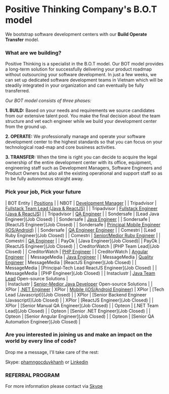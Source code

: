 # Positive Thinking Company's B.O.T model

We bootstrap software development centers with our **Build Operate Transfer** model.

### What are we building? 
Positive Thinking is a specialist in the B.O.T model. Our BOT model provides a long-term solution for successfully delivering your product roadmap without outsourcing your software development. In just a few weeks, we can set up dedicated software development teams in Vietnam which will be steadily integrated in your organization and can eventually be fully transferred.

_Our BOT model consists of three phases:_

**1. BUILD:** Based on your needs and requirements we source candidates from our extensive talent pool. You make the final decision about the team structure and vet each engineer while we build your development center from the ground up.

**2. OPERATE:** We professionally manage and operate your software development center to the highest standards so that you can focus on your technological road-map and core business activities.

**3. TRANSFER:** When the time is right you can decide to acquire the legal ownership of the entire development center with its office, equipment, engineering staff such as Development Managers, Software Engineers and Product Owners but also all the existing operational and support staff so as to be fully autonomous straight away.
### Pick your job, Pick your future

| BOT Entity | [Positions]() |
| NBOT | [Development Manager](https://careers.positivethinking.tech/ptc_jobs/development-manager-ho-chi-minh-bot/) | 
| Tripadvisor | [Fullstack Team Lead (Java & ReactJS)](https://careers.positivethinking.tech/ptc_jobs/java-fullstack-team-lead-ota/) |
| Tripadvisor | [Fullstack Engineer (Java & ReactJS)](https://careers.positivethinking.tech/ptc_jobs/senior-medior-java-fullstack-developer-ota/) |
| Tripadvisor | [QA Engineer](https://careers.positivethinking.tech/ptc_jobs/senior-qa-engineer-ota/) |
| Sondersafe | [Lead Java Engineer](Job Closed) |
| Sondersafe | [Java Engineer](https://careers.positivethinking.tech/ptc_jobs/senior-java-developer-sds/) |
| Sondersafe | [ReactJS Engineer](Job Closed) |
| Sondersafe | [Principal Mobile Engineer (iOS/Android)](https://careers.positivethinking.tech/ptc_jobs/senior-principal-android-developer-sds/) |
| Sondersafe | [QA Engineer Engineer](https://careers.positivethinking.tech/ptc_jobs/senior-manual-qa-engineer-sds/) |
| Comestri | [Lead Ruby Engineer](Job Closed) |
| Comestri | [Senior/Medior Ruby Engineer](https://careers.positivethinking.tech/ptc_jobs/ruby-on-rails-developer-cmt/) |
| Comestri | [QA Engineer](https://careers.positivethinking.tech/ptc_jobs/senior-qa-engineer-cmt/) |
| PayOk | [Java Engineer](Job Closed)|
| PayOk | [ReactJS Engineer](Job Closed) |
| CreditorWatch | [PHP Team Lead](Job Closed) |
| CreditorWatch | [PHP Engineer](https://careers.positivethinking.tech/ptc_jobs/senior-php-developer-cw/) |
| CreditorWatch | [Angular Engineer](https://careers.positivethinking.tech/ptc_jobs/senior-angular-developer-cw-bot/) |
| MessageMedia | [Java Engineer](https://careers.positivethinking.tech/ptc_jobs/java-developer-mm/) |
| MessageMedia | [Quality Engineer](https://careers.positivethinking.tech/ptc_jobs/quality-engineer-mm/)
| MessageMedia | [ReactJS Engineer](Job Closed) |
| MessageMedia | [Principal-Tech Lead ReactJS Engineer](Job Closed) |
| MessageMedia | [PHP Engineer](Job Closed) |
| Instaclustr | [Java Team Lead](https://careers.positivethinking.tech/ptc_jobs/java-team-lead-isc/) Open-source Solutions |  
| Instaclustr | [Senior-Medior Java Developer](https://careers.positivethinking.tech/ptc_jobs/senior-medior-java-developer-isc/) Open-source Solutions | 
| XPlor | [.NET Engineer](https://careers.positivethinking.tech/ptc_jobs/medior-senior-net-developer-xplor/)
| XPlor | [Mobile (iOS/Android Engineer)](https://careers.positivethinking.tech/ptc_jobs/medior-senior-mobile-ios-android-developer-xplor/)
| XPlor | [Tech Lead (Javascript)](Job Closed) | 
| XPlor | [Senior Backend Engineer (Javascript)](Job Closed) | 
| XPlor | [ReactJS Engineer](Job Closed) | 
| XPlor | [Senior Manual QA Engineer](Job Closed) | 
| Opteon | [.NET Team Lead](Job Closed) | 
| Opteon | [Senior .NET Engineer](Job Closed) | 
| Opteon | [Senior Angular Engineer](Job Closed) | 
| Opteon | [Senior QA Automation Engineer](Job Closed) | 

### Are you interested in joining us and make an impact on the world by every line of code?

Drop me a message, I'll take care of the rest:

Skype: [phamngocduykhanh](https://join.skype.com/invite/iM2bQCkTJ3N8) or [Linkedin](https://www.linkedin.com/in/khanhpnd/)

### REFERRAL PROGRAM
For more information please contact via [Skype](https://join.skype.com/invite/iM2bQCkTJ3N8)
